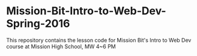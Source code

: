 # Mission-Bit-Intro-to-Web-Dev-Spring-2016
This repository contains the lesson code for Mission Bit's Intro to Web Dev course at Mission High School, MW 4~6 PM
